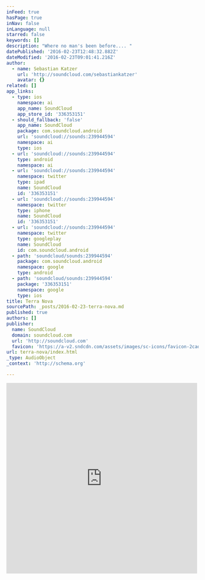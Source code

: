 ```yaml
---
inFeed: true
hasPage: true
inNav: false
inLanguage: null
starred: false
keywords: []
description: "Where no man's been before.... "
datePublished: '2016-02-23T12:48:32.882Z'
dateModified: '2016-02-23T09:01:41.216Z'
author:
  - name: Sebastian Katzer
    url: 'http://soundcloud.com/sebastiankatzer'
    avatar: {}
related: []
app_links:
  - type: ios
    namespace: ai
    app_name: SoundCloud
    app_store_id: '336353151'
  - should_fallback: 'false'
    app_name: SoundCloud
    package: com.soundcloud.android
    url: 'soundcloud://sounds:239944594'
    namespace: ai
    type: ios
  - url: 'soundcloud://sounds:239944594'
    type: android
    namespace: ai
  - url: 'soundcloud://sounds:239944594'
    namespace: twitter
    type: ipad
    name: SoundCloud
    id: '336353151'
  - url: 'soundcloud://sounds:239944594'
    namespace: twitter
    type: iphone
    name: SoundCloud
    id: '336353151'
  - url: 'soundcloud://sounds:239944594'
    namespace: twitter
    type: googleplay
    name: SoundCloud
    id: com.soundcloud.android
  - path: 'soundcloud/sounds:239944594'
    package: com.soundcloud.android
    namespace: google
    type: android
  - path: 'soundcloud/sounds:239944594'
    package: '336353151'
    namespace: google
    type: ios
title: Terra Nova
sourcePath: _posts/2016-02-23-terra-nova.md
published: true
authors: []
publisher:
  name: SoundCloud
  domain: soundcloud.com
  url: 'http://soundcloud.com'
  favicon: 'https://a-v2.sndcdn.com/assets/images/sc-icons/favicon-2cadd14b.ico'
url: terra-nova/index.html
_type: AudioObject
_context: 'http://schema.org'

---
```

<iframe src="https://cdn.embedly.com/widgets/media.html?src=https%3A%2F%2Fw.soundcloud.com%2Fplayer%2F%3Fvisual%3Dtrue%26url%3Dhttp%253A%252F%252Fapi.soundcloud.com%252Ftracks%252F239944594%26show_artwork%3Dtrue&amp;url=https%3A%2F%2Fsoundcloud.com%2Fsebastiankatzer%2Fterra-nova&amp;image=http%3A%2F%2Fi1.sndcdn.com%2Fartworks-000141504387-bhactt-t500x500.jpg&amp;key=b7d04c9b404c499eba89ee7072e1c4f7&amp;type=text%2Fhtml&amp;schema=soundcloud" width="500" height="500" scrolling="no" frameborder="0" allowfullscreen="allowfullscreen" style=""></iframe>
